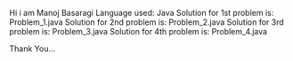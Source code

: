 Hi i am Manoj Basaragi
Language used: Java
Solution for 1st problem is: Problem_1.java
Solution for 2nd problem is: Problem_2.java
Solution for 3rd problem is: Problem_3.java
Solution for 4th problem is: Problem_4.java

Thank You...
